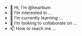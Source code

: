 - 👋 Hi, I’m @heartium
- 👀 I’m interested in ...
- 🌱 I’m currently learning ...
- 💞️ I’m looking to collaborate on ...
- 📫 How to reach me ...

<!---
heartium/heartium is a ✨ special ✨ repository because its `README.md` (this file) appears on your GitHub profile.
You can click the Preview link to take a look at your changes.
--->
